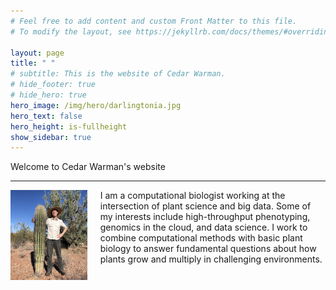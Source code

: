 ```yaml
---
# Feel free to add content and custom Front Matter to this file.
# To modify the layout, see https://jekyllrb.com/docs/themes/#overriding-theme-defaults

layout: page
title: " " 
# subtitle: This is the website of Cedar Warman.
# hide_footer: true
# hide_hero: true
hero_image: /img/hero/darlingtonia.jpg
hero_text: false
hero_height: is-fullheight
show_sidebar: true
---
```


<!--
<style type="text/css">
    img { max-width:300px; }
</style>

<style type="text/css">
    img { float: left; 
          max-width:30%;
          min-width:200px;
          height:auto;
          margin-right:15px; }
</style>
-->

<div class="container is-max-desktop">
    <p class="title is-2">Welcome to Cedar Warman's website</p>
</div>

<!--
<div class="container is-max-desktop">
    <hr>
    <br>
    <img src="/img/cactus_selfie.jpg" alt="Selfie with saguaro cactus">I am a computational biologist working at the intersection of plant science and big data. Some of my interests include high-throughput phenotyping, genomics in the cloud, and data science. I work to combine computational methods with basic plant biology to answer fundamental questions about how plants grow and multiply in challenging environments.
</div>
-->

<div class="container is-max-desktop">
    <hr>
	<div class="columns">
		<div class="column is-4">
    		<img src="/img/cactus_selfie.jpg" alt="Selfie with saguaro cactus">
		</div>
		<div class="column is-8">
			I am a computational biologist working at the intersection of plant science and big data. Some of my interests include high-throughput phenotyping, genomics in the cloud, and data science. I work to combine computational methods with basic plant biology to answer fundamental questions about how plants grow and multiply in challenging environments.
		</div>
	</div>
</div>

